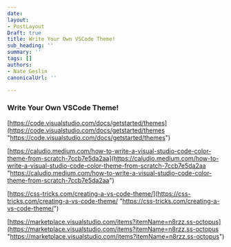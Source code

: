 ```yaml
---
date: 
layout:
- PostLayout
Draft: true
title: Write Your Own VSCode Theme!
sub_heading: ''
summary: ''
tags: []
authors:
- Nate Geslin
canonicalUrl: ''

---
```

### Write Your Own VSCode Theme!

[https://code.visualstudio.com/docs/getstarted/themes](https://code.visualstudio.com/docs/getstarted/themes "https://code.visualstudio.com/docs/getstarted/themes")

[https://caludio.medium.com/how-to-write-a-visual-studio-code-color-theme-from-scratch-7ccb7e5da2aa](https://caludio.medium.com/how-to-write-a-visual-studio-code-color-theme-from-scratch-7ccb7e5da2aa "https://caludio.medium.com/how-to-write-a-visual-studio-code-color-theme-from-scratch-7ccb7e5da2aa")

[https://css-tricks.com/creating-a-vs-code-theme/](https://css-tricks.com/creating-a-vs-code-theme/ "https://css-tricks.com/creating-a-vs-code-theme/")

[https://marketplace.visualstudio.com/items?itemName=n8rzz.ss-octopus](https://marketplace.visualstudio.com/items?itemName=n8rzz.ss-octopus "https://marketplace.visualstudio.com/items?itemName=n8rzz.ss-octopus")